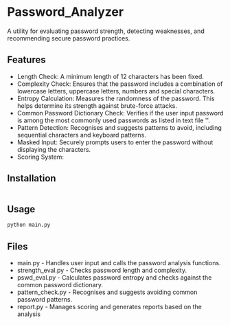 # Password_Analyzer
A utility for evaluating password strength, detecting weaknesses, and recommending secure password practices.

## Features
- Length Check: A minimum length of 12 characters has been fixed.
- Complexity Check: Ensures that the password includes a combination of lowercase letters, uppercase letters, numbers and special characters.
- Entropy Calculation: Measures the randomness of the password. This helps determine its strength against brute-force attacks.
- Common Password Dictionary Check: Verifies if the user input password is among the most commonly used passwords as listed in text file ''.
- Pattern Detection: Recognises and suggests patterns to avoid, including sequential characters and keyboard patterns.
- Masked Input: Securely prompts users to enter the password without displaying the characters.
- Scoring System: 

## Installation

  ```sh

  ```

## Usage

```sh
python main.py
```

## Files
- main.py - Handles user input and calls the password analysis functions.
- strength_eval.py - Checks password length and complexity.
- pswd_eval.py - Calculates password entropy and checks against the common password dictionary.
- pattern_check.py - Recognises and suggests avoiding common password patterns.
- report.py - Manages scoring and generates reports based on the analysis
